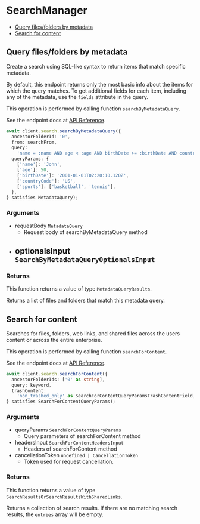 # SearchManager

- [Query files/folders by metadata](#query-files-folders-by-metadata)
- [Search for content](#search-for-content)

## Query files/folders by metadata

Create a search using SQL-like syntax to return items that match specific
metadata.

By default, this endpoint returns only the most basic info about the items for
which the query matches. To get additional fields for each item, including any
of the metadata, use the `fields` attribute in the query.

This operation is performed by calling function `searchByMetadataQuery`.

See the endpoint docs at
[API Reference](https://developer.box.com/reference/post-metadata-queries-execute-read/).

<!-- sample post_metadata_queries_execute_read -->

```ts
await client.search.searchByMetadataQuery({
  ancestorFolderId: '0',
  from: searchFrom,
  query:
    'name = :name AND age < :age AND birthDate >= :birthDate AND countryCode = :countryCode AND sports = :sports',
  queryParams: {
    ['name']: 'John',
    ['age']: 50,
    ['birthDate']: '2001-01-01T02:20:10.120Z',
    ['countryCode']: 'US',
    ['sports']: ['basketball', 'tennis'],
  },
} satisfies MetadataQuery);
```

### Arguments

- requestBody `MetadataQuery`
  - Request body of searchByMetadataQuery method
- optionalsInput `SearchByMetadataQueryOptionalsInput`
  -

### Returns

This function returns a value of type `MetadataQueryResults`.

Returns a list of files and folders that match this metadata query.

## Search for content

Searches for files, folders, web links, and shared files across the
users content or across the entire enterprise.

This operation is performed by calling function `searchForContent`.

See the endpoint docs at
[API Reference](https://developer.box.com/reference/get-search/).

<!-- sample get_search -->

```ts
await client.search.searchForContent({
  ancestorFolderIds: ['0' as string],
  query: keyword,
  trashContent:
    'non_trashed_only' as SearchForContentQueryParamsTrashContentField,
} satisfies SearchForContentQueryParams);
```

### Arguments

- queryParams `SearchForContentQueryParams`
  - Query parameters of searchForContent method
- headersInput `SearchForContentHeadersInput`
  - Headers of searchForContent method
- cancellationToken `undefined | CancellationToken`
  - Token used for request cancellation.

### Returns

This function returns a value of type `SearchResultsOrSearchResultsWithSharedLinks`.

Returns a collection of search results. If there are no matching
search results, the `entries` array will be empty.
